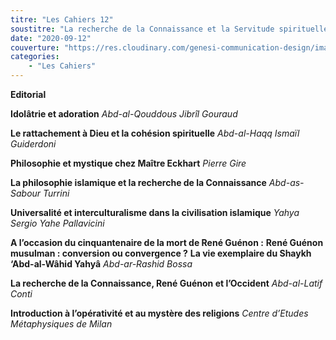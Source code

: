 ```yaml
---
titre: "Les Cahiers 12"
soustitre: "La recherche de la Connaissance et la Servitude spirituelle"
date: "2020-09-12"
couverture: "https://res.cloudinary.com/genesi-communication-design/image/upload/v1606125409/ihei/couvertures/c12_qznsaw.jpg"
categories:
    - "Les Cahiers"
---
```



**Editorial**

**Idolâtrie et adoration**
*Abd-al-Qouddous Jibrîl Gouraud*

**Le rattachement à Dieu et la cohésion spirituelle**
*Abd-al-Haqq Ismaïl Guiderdoni*

**Philosophie et mystique chez Maître Eckhart**
*Pierre Gire*

**La philosophie islamique et la recherche de la Connaissance**
*Abd-as-Sabour Turrini*

**Universalité et interculturalisme dans la civilisation islamique**
*Yahya Sergio Yahe Pallavicini*

**A l’occasion du cinquantenaire de la mort de René Guénon :**
**René Guénon musulman : conversion ou convergence ?**
**La vie exemplaire du Shaykh ‘Abd-al-Wâhid Yahyâ**
*Abd-ar-Rashid Bossa*

**La recherche de la Connaissance, René Guénon et l’Occident**
*Abd-al-Latif Conti*

**Introduction à l’opérativité et au mystère des religions**
*Centre d’Etudes Métaphysiques de Milan*
